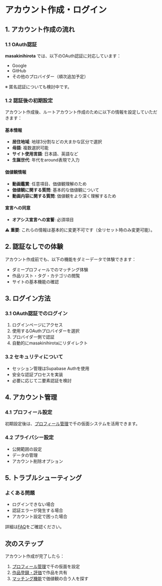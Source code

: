 # アカウント作成・ログイン

## 1. アカウント作成の流れ

### 1.1 OAuth認証
**masakinihirota** では、以下のOAuth認証に対応しています：
- Google
- GitHub
- その他のプロバイダー（順次追加予定）

※ 匿名認証についても検討中です。

### 1.2 認証後の初期設定
アカウント作成後、ルートアカウント作成のために以下の情報を設定していただきます：

#### 基本情報
- **居住地域**: 地球3分割などの大まかな区分で選択
- **母語**: 複数選択可能
- **サイト使用言語**: 日本語、英語など
- **生誕世代**: 年代をaround表現で入力

#### 価値観情報
- **動画鑑賞**: 任意項目、価値観理解のため
- **価値観に関する質問**: 基本的な価値観について
- **動画内容に関する質問**: 価値観をより深く理解するため

#### 宣言への同意
- **オアシス宣言への宣誓**: 必須項目

⚠️ **重要**: これらの情報は基本的に変更不可です（全リセット時のみ変更可能）。

## 2. 認証なしでの体験

アカウント作成前でも、以下の機能をダミーデータで体験できます：
- ダミープロフィールでのマッチング体験
- 作品リスト・タグ・カテゴリの閲覧
- サイトの基本機能の確認

## 3. ログイン方法

### 3.1 OAuth認証でのログイン
1. ログインページにアクセス
2. 使用するOAuthプロバイダーを選択
3. プロバイダー側で認証
4. 自動的にmasakinihirotaにリダイレクト

### 3.2 セキュリティについて
- セッション管理はSupabase Authを使用
- 安全な認証プロセスを実装
- 必要に応じて二要素認証を検討

## 4. アカウント管理

### 4.1 プロフィール設定
初期設定後は、[プロフィール管理](./profile.md)で千の仮面システムを活用できます。

### 4.2 プライバシー設定
- 公開範囲の設定
- データの管理
- アカウント削除オプション

## 5. トラブルシューティング

### よくある問題
- ログインできない場合
- 認証エラーが発生する場合
- アカウント設定で困った場合

詳細は[FAQ](../faq.md)をご確認ください。

## 次のステップ

アカウント作成が完了したら：
1. [プロフィール管理](./profile.md)で千の仮面を設定
2. [作品登録・評価](./works.md)で作品を共有
3. [マッチング機能](./matching.md)で価値観の合う人を探す
